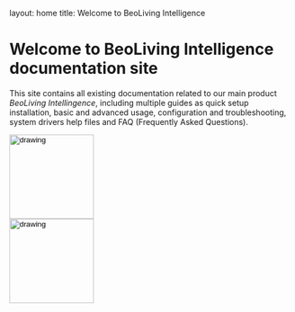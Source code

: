 layout: home
title: Welcome to BeoLiving Intelligence 
# Welcome to BeoLiving Intelligence documentation site

This site contains all existing documentation related to our main product _BeoLiving Intellingence_, including multiple guides as quick setup 
installation, basic and advanced usage, configuration and troubleshooting, system drivers help files and FAQ (Frequently Asked Questions).

<div style="float:center">
 <input type="image" src="icons/guides.png" alt="drawing" width="150px" onclick="location.href='https://ik-avi.github.io/doctest/bli-guides/'"/>
 </div>
 
<div style="float:center">
 <input type="image" src="icons/guides.png" alt="drawing" width="150px" onclick="location.href='https://ik-avi.github.io/doctest/bli-help-files/drivers/main.html'"/>
 </div>


